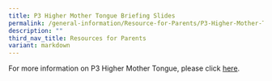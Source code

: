 ```yaml
---
title: P3 Higher Mother Tongue Briefing Slides
permalink: /general-information/Resource-for-Parents/P3-Higher-Mother-Tongue-Briefing-Slides/
description: ""
third_nav_title: Resources for Parents
variant: markdown
---
```

For more information on P3 Higher Mother Tongue, please click [here](/files/Resource%20for%20Parents/P3%20HMTL%20Briefing%20Slides/P3_and_P4_HMTL_Briefing_Slides_for_parents__updated_6_Nov_2023.pdf).
